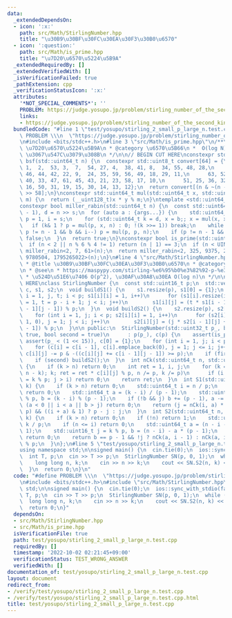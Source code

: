 ```yaml
---
data:
  _extendedDependsOn:
  - icon: ':x:'
    path: src/Math/StirlingNumber.hpp
    title: "\u30B9\u30BF\u30FC\u30EA\u30F3\u30B0\u6570"
  - icon: ':question:'
    path: src/Math/is_prime.hpp
    title: "\u7D20\u6570\u5224\u5B9A"
  _extendedRequiredBy: []
  _extendedVerifiedWith: []
  _isVerificationFailed: true
  _pathExtension: cpp
  _verificationStatusIcon: ':x:'
  attributes:
    '*NOT_SPECIAL_COMMENTS*': ''
    PROBLEM: https://judge.yosupo.jp/problem/stirling_number_of_the_second_kind_small_p_large_n
    links:
    - https://judge.yosupo.jp/problem/stirling_number_of_the_second_kind_small_p_large_n
  bundledCode: "#line 1 \"test/yosupo/stirling_2_small_p_large_n.test.cpp\"\n#define\
    \ PROBLEM \\\n  \"https://judge.yosupo.jp/problem/stirling_number_of_the_second_kind_small_p_large_n\"\
    \n#include <bits/stdc++.h>\n#line 3 \"src/Math/is_prime.hpp\"\n/**\n * @title\
    \ \u7D20\u6570\u5224\u5B9A\n * @category \u6570\u5B66\n *  O(log N)\n * constexpr\
    \ \u3067\u547C\u3079\u308B\n */\n\n// BEGIN CUT HERE\nconstexpr std::uint16_t\
    \ bsf(std::uint64_t n) {\n  constexpr std::uint8_t convert[64] = {\n      0, \
    \ 1,  2,  53, 3,  7,  54, 27, 4,  38, 41, 8,  34, 55, 48, 28,\n      62, 5,  39,\
    \ 46, 44, 42, 22, 9,  24, 35, 59, 56, 49, 18, 29, 11,\n      63, 52, 6,  26, 37,\
    \ 40, 33, 47, 61, 45, 43, 21, 23, 58, 17, 10,\n      51, 25, 36, 32, 60, 20, 57,\
    \ 16, 50, 31, 19, 15, 30, 14, 13, 12};\n  return convert[(n & ~(n - 1)) * 157587932685088877\
    \ >> 58];\n}\nconstexpr std::uint64_t mul(std::uint64_t x, std::uint64_t y, std::uint64_t\
    \ m) {\n  return (__uint128_t)x * y % m;\n}\ntemplate <std::uint64_t... args>\n\
    constexpr bool miller_rabin(std::uint64_t n) {\n  const std::uint64_t s = bsf(n\
    \ - 1), d = n >> s;\n  for (auto a : {args...}) {\n    std::uint64_t b = a % n,\
    \ p = 1, i = s;\n    for (std::uint64_t k = d, x = b;; x = mul(x, x, n))\n   \
    \   if (k& 1 ? p = mul(p, x, n) : 0; !(k >>= 1)) break;\n    while (p != 1 &&\
    \ p != n - 1 && b && i--) p = mul(p, p, n);\n    if (p != n - 1 && i != s) return\
    \ false;\n  }\n  return true;\n}\nconstexpr bool is_prime(std::uint64_t n) {\n\
    \  if (n < 2 || n % 6 % 4 != 1) return (n | 1) == 3;\n  if (n < UINT_MAX) return\
    \ miller_rabin<2, 7, 61>(n);\n  return miller_rabin<2, 325, 9375, 28178, 450775,\
    \ 9780504, 1795265022>(n);\n}\n#line 4 \"src/Math/StirlingNumber.hpp\"\n/**\n\
    \ * @title \u30B9\u30BF\u30FC\u30EA\u30F3\u30B0\u6570\n * @category \u6570\u5B66\
    \n * @see\n * https://maspypy.com/stirling-%e6%95%b0%e3%82%92-p-%e3%81%a7%e5%89%b2%e3%81%a3%e3%81%9f%e4%bd%99%e3%82%8a%e3%81%ae%e8%a8%88%e7%ae%97\n\
    \ * \u524D\u51E6\u7406 O(p^2), \u30AF\u30A8\u30EA O(log n)\n */\n\n// BEGIN CUT\
    \ HERE\nclass StirlingNumber {\n  const std::uint16_t p;\n  std::vector<std::vector<std::uint16_t>>\
    \ c, s1, s2;\n  void buildS1() {\n    s1.resize(p), s1[0] = {1};\n    for (int\
    \ i = 1, j, t; i < p; s1[i][i] = 1, i++)\n      for (s1[i].resize(i + 1, 0), j\
    \ = 1, t = p - i + 1; j < i; j++)\n        s1[i][j] = (t * s1[i - 1][j] + s1[i\
    \ - 1][j - 1]) % p;\n  }\n  void buildS2() {\n    s2.resize(p), s2[0] = {1};\n\
    \    for (int i = 1, j; i < p; s2[i][i] = 1, i++)\n      for (s2[i].resize(i +\
    \ 1, 0), j = 1; j < i; j++)\n        s2[i][j] = (j * s2[i - 1][j] + s2[i - 1][j\
    \ - 1]) % p;\n  }\n\n public:\n  StirlingNumber(std::uint32_t p_, bool first =\
    \ true, bool second = true)\n      : p(p_), c(p) {\n    assert(is_prime(p_)),\
    \ assert(p_ < (1 << 15)), c[0] = {1};\n    for (int i = 1, j; i < p; i++)\n  \
    \    for (c[i] = c[i - 1], c[i].emplace_back(0), j = 1; j <= i; j++)\n       \
    \ c[i][j] -= p & -((c[i][j] += c[i - 1][j - 1]) >= p);\n    if (first) buildS1();\n\
    \    if (second) buildS2();\n  }\n  int nCk(std::uint64_t n, std::uint64_t k)\
    \ {\n    if (k > n) return 0;\n    int ret = 1, i, j;\n    for (k = std::min(k,\
    \ n - k); k; ret = ret * c[i][j] % p, n /= p, k /= p)\n      if (i = n % p, j\
    \ = k % p; j > i) return 0;\n    return ret;\n  }\n  int S1(std::uint64_t n, std::uint64_t\
    \ k) {\n    if (k > n) return 0;\n    std::uint64_t i = n / p;\n    if (i > k)\
    \ return 0;\n    std::int64_t a = (k - i) / (p - 1);\n    std::uint16_t j = n\
    \ % p, b = (k - i) % (p - 1);\n    if (!b && j) b += (p - 1), a -= 1;\n    if\
    \ (a < 0 || i < a || b > j) return 0;\n    return (j = nCk(i, a) * s1[j][b] %\
    \ p) && ((i + a) & 1) ? p - j : j;\n  }\n  int S2(std::uint64_t n, std::uint64_t\
    \ k) {\n    if (k > n) return 0;\n    if (!n) return 1;\n    std::uint64_t i =\
    \ k / p;\n    if (n <= i) return 0;\n    std::uint64_t a = (n - i - 1) / (p -\
    \ 1);\n    std::uint16_t j = k % p, b = (n - i) - a * (p - 1);\n    if (j > b)\
    \ return 0;\n    return b == p - 1 && !j ? nCk(a, i - 1) : nCk(a, i) * s2[b][j]\
    \ % p;\n  }\n};\n#line 5 \"test/yosupo/stirling_2_small_p_large_n.test.cpp\"\n\
    using namespace std;\n\nsigned main() {\n  cin.tie(0);\n  ios::sync_with_stdio(false);\n\
    \  int T, p;\n  cin >> T >> p;\n  StirlingNumber SN(p, 0, 1);\n  while (T--) {\n\
    \    long long n, k;\n    cin >> n >> k;\n    cout << SN.S2(n, k) << '\\n';\n\
    \  }\n  return 0;\n}\n"
  code: "#define PROBLEM \\\n  \"https://judge.yosupo.jp/problem/stirling_number_of_the_second_kind_small_p_large_n\"\
    \n#include <bits/stdc++.h>\n#include \"src/Math/StirlingNumber.hpp\"\nusing namespace\
    \ std;\n\nsigned main() {\n  cin.tie(0);\n  ios::sync_with_stdio(false);\n  int\
    \ T, p;\n  cin >> T >> p;\n  StirlingNumber SN(p, 0, 1);\n  while (T--) {\n  \
    \  long long n, k;\n    cin >> n >> k;\n    cout << SN.S2(n, k) << '\\n';\n  }\n\
    \  return 0;\n}"
  dependsOn:
  - src/Math/StirlingNumber.hpp
  - src/Math/is_prime.hpp
  isVerificationFile: true
  path: test/yosupo/stirling_2_small_p_large_n.test.cpp
  requiredBy: []
  timestamp: '2022-10-02 02:21:45+09:00'
  verificationStatus: TEST_WRONG_ANSWER
  verifiedWith: []
documentation_of: test/yosupo/stirling_2_small_p_large_n.test.cpp
layout: document
redirect_from:
- /verify/test/yosupo/stirling_2_small_p_large_n.test.cpp
- /verify/test/yosupo/stirling_2_small_p_large_n.test.cpp.html
title: test/yosupo/stirling_2_small_p_large_n.test.cpp
---
```

